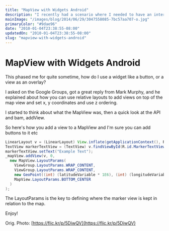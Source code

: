 ```yaml
---
title: "MapView with Widgets Android"
description: "I recently had a scenario where I needed to have an interactive map pin on Android and this is how I did it."
mainImage: "/images/blog/2014/06/29/3047558085-7bc57aa707-o.jpg"
primaryColor: "#9dae96"
date: "2010-01-04T23:38:55-08:00"
updatedOn: "2010-01-04T23:38:55-08:00"
slug: "mapview-with-widgets-android"
---
```


# MapView with Widgets Android

This phased me for quite sometime, how do I use a widget like a button, or a view as an overlay?

I asked on the Google Groups, got a great reply from Mark Murphy, and he explained about how you can use relative layouts to add views on top of the map view and set x, y coordinates and use z ordering.

I started to think about what the MapView was, then a quick look at the API and bam, addView.

So here's how you add a view to a MapView and I'm sure you can add buttons to it etc

```java
LinearLayout v = (LinearLayout) View.inflate(getApplicationContext(), R.layout.markerlayout, null);
TextView markerTextView = (TextView) v.findViewById(R.id.MarkerTextView);
markerTextView.setText("Example Text");
_mapView.addView(v, 0,
  new MapView.LayoutParams(
    ViewGroup.LayoutParams.WRAP_CONTENT,
    ViewGroup.LayoutParams.WRAP_CONTENT,
    new GeoPoint((int) (latitudeVariable * 1E6), (int) (longitudeVariable * 1E6)),
    MapView.LayoutParams.BOTTOM_CENTER
  )
);
```

The LayoutParams is the key to defining where the marker view is kept in relation to the map.

Enjoy!

Orig. Photo: [https://flic.kr/p/5DiwQV](https://flic.kr/p/5DiwQV)